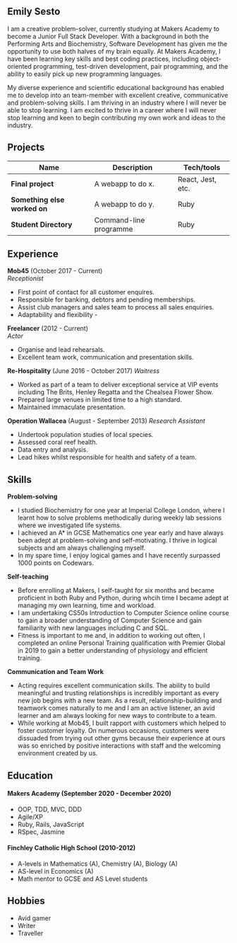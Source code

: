 ## Emily Sesto

I am a creative problem-solver, currently studying at Makers Academy to become a Junior Full Stack Developer. With a background in both the Performing Arts and Biochemistry, Software Development has given me the opportunity to use both halves of my brain equally. At Makers Academy, I have been learning key skills and best coding practices, including object-oriented programming, test-driven development, pair programming, and the ability to easily pick up new programming languages. 

My diverse experience and scientific educational background has enabled me to develop into an team-member with excellent creative, communicative and problem-solving skills. I am thriving in an industry where I will never be able to stop learning. I am excited to thrive in a career where I will never stop learning and keen to begin contributing my own work and ideas to the industry.

## Projects

| Name                         | Description            | Tech/tools        |
| ---------------------------- | -----------------      | ----------------- |
| **Final project**            | A webapp to do x.      | React, Jest, etc. |
| **Something else worked on** | A webapp to do y.      | Ruby              |
| **Student Directory**        | Command-line programme | Ruby              |

## Experience

**Mob45** (October 2017 - Current)  
_Receptionist_

- First point of contact for all customer enquires.
- Responsible for banking, debtors and pending memberships.
- Assist club managers and sales team to process all sales enquiries.
- Adaptability and flexibility - 

**Freelancer** (2012 - Current)  
_Actor_

- Organise and lead rehearsals.
- Excellent team work, communication and presentation skills.

**Re-Hospitality** (June 2016 - October 2017)
_Waitress_

- Worked as part of a team to deliver exceptional service at VIP events including The Brits, Henley Regatta and the Chealsea Flower Show.
- Prepared large venues in limited time to a high standard.
- Maintained immaculate presentation.

**Operation Wallacea** (August - September 2013)
_Research Assistant_ 

- Undertook population studies of local species.
- Assessed coral reef health.
- Data entry and analysis.
- Lead hikes whilst responsible for health and safety of a team.

## Skills

**Problem-solving**
- I studied Biochemistry for one year at Imperial College London, where I learnt how to solve problems methodically during weekly lab sessions where we investigated life systems. 
- I achieved an A* in GCSE Mathematics one year early and have always been adept at problem-solving and self-motivating. I thrive in logical subjects and am always challenging myself. 
- In my spare time, I enjoy logical games and I have recently surpassed 1000 points on Codewars.

**Self-teaching**
- Before enrolling at Makers, I self-taught for six months and became proficient in both Ruby and Python, during whcih time I became adept at managing my own learning, time and workload.
- I am undertaking CS50s Introduction to Computer Science online course to gain a broader understanding of Computer Science and gain familiarity with new languages including C and SQL.
- Fitness is important to me and, in addition to working out often, I completed an online Personal Training qualification with Premier Global in 2019 to gain a better understanding of physiology and efficient training.

**Communication and Team Work**
- Acting requires excellent communication skills. The ability to build meaningful and trusting relationships is incredibly important as every new job begins with a new team. As a result, relationship-building and teamwork comes naturally to me and I am an active listener, an avid learner and am always looking for new ways to contribute to a team.
- While working at Mob45, I built rapport with customers which helped to foster customer loyalty. On numerous occasions, customers were dissuaded from trying out other gyms because their experience at ours was so enriched by positive interactions with staff and the welcoming environment created by us.


## Education

#### Makers Academy (September 2020 - December 2020)

- OOP, TDD, MVC, DDD
- Agile/XP
- Ruby, Rails, JavaScript
- RSpec, Jasmine

#### Finchley Catholic High School (2010-2012)

- A-levels in Mathematics (A), Chemistry (A), Biology (A)
- AS-level in Economics (A)
- Math mentor to GCSE and AS Level students


## Hobbies

- Avid gamer
- Writer
- Traveller


